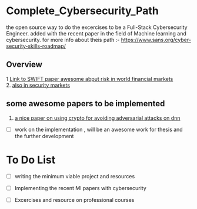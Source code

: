 # Complete_Cybersecurity_Path
the open source way to  do the excercises to be a Full-Stack Cybersecurity Engineer. added with the recent paper in the field of Machine learning and cybersecurity. for more info about theis path :- https://www.sans.org/cyber-security-skills-roadmap/
## Overview
1 [Link to SWIFT paper awesome abput risk in world financial markets](https://www.swift.com/resource/how-cyber-attackers-could-target-worlds-financial-markets)
<br>2. [also in security markets](https://www.issanet.org/e/pdf/2018-10_ISSA_Cyber_Risk_in_Securities_Services.pdf)



## some awesome papers to be implemented

1.  [a nice paper on using crypto for avoiding adversarial attacks on  dnn](https://arxiv.org/pdf/1809.01715.pdf)
  - [ ] work on the implementation , will be an awesome work for thesis and the further development
   


# To Do List

- [ ] writing the minimum viable project and resources
- [ ] Implementing the recent Ml papers with cybersecurity
- [ ]  Excercises and resource on professional courses

